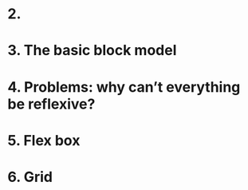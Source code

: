 

# 2. 



# 3. The basic block model

# 4. Problems: why can’t everything be reflexive?

# 5. Flex box

# 6. Grid

